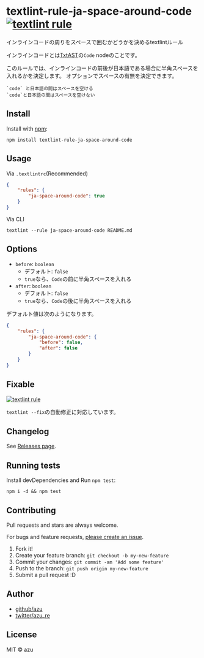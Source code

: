 # textlint-rule-ja-space-around-code [![textlint rule](https://img.shields.io/badge/textlint-fixable-green.svg?style=social)](https://textlint.github.io/)

インラインコードの周りをスペースで囲むかどうかを決めるtextlintルール

インラインコードとは[TxtAST](https://github.com/textlint/textlint/blob/master/docs/txtnode.md "TxtAST")の`Code` nodeのことです。

このルールでは、インラインコードの前後が日本語である場合に半角スペースを入れるかを決定します。
オプションでスペースの有無を決定できます。

    `code` と日本語の間はスペースを空ける
    `code`と日本語の間はスペースを空けない

## Install

Install with [npm](https://www.npmjs.com/):

    npm install textlint-rule-ja-space-around-code

## Usage

Via `.textlintrc`(Recommended)

```json
{
    "rules": {
        "ja-space-around-code": true
    }
}
```

Via CLI

```
textlint --rule ja-space-around-code README.md
```


## Options

- `before`: `boolean`
    - デフォルト: `false`
    - `true`なら、`Code`の前に半角スペースを入れる
- `after`: `boolean`
    - デフォルト: `false`
    - `true`なら、`Code`の後に半角スペースを入れる

デフォルト値は次のようになります。

```json
{
    "rules": {
        "ja-space-around-code": {
            "before": false,
            "after": false
        }
    }
}
```

## Fixable

[![textlint rule](https://img.shields.io/badge/textlint-fixable-green.svg?style=social)](https://textlint.github.io/)

`textlint --fix`の自動修正に対応しています。

## Changelog

See [Releases page](https://github.com/textlint-ja/textlint-rule-spacing/releases).

## Running tests

Install devDependencies and Run `npm test`:

    npm i -d && npm test

## Contributing

Pull requests and stars are always welcome.

For bugs and feature requests, [please create an issue](https://github.com/textlint-ja/textlint-rule-spacing/issues).

1. Fork it!
2. Create your feature branch: `git checkout -b my-new-feature`
3. Commit your changes: `git commit -am 'Add some feature'`
4. Push to the branch: `git push origin my-new-feature`
5. Submit a pull request :D

## Author

- [github/azu](https://github.com/azu)
- [twitter/azu_re](https://twitter.com/azu_re)

## License

MIT © azu
